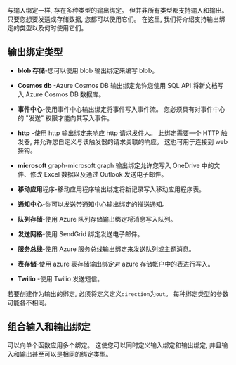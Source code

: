 与输入绑定一样, 存在多种类型的输出绑定。 但并非所有类型都支持输入和输出。 只要您想要发送或存储数据, 您都可以使用它们。 在这里, 我们将介绍支持输出绑定的类型以及何时使用它们。

## <a name="output-binding-types"></a>输出绑定类型

- **blob 存储**-您可以使用 blob 输出绑定来编写 blob。

- **Cosmos db** -Azure Cosmos DB 输出绑定允许您使用 SQL API 将新文档写入 Azure Cosmos DB 数据库。

- **事件中心**-使用事件中心输出绑定将事件写入事件流。 您必须具有对事件中心的 "发送" 权限才能向其写入事件。

- **http** -使用 http 输出绑定来响应 http 请求发件人。 此绑定需要一个 HTTP 触发器, 并允许您自定义与该触发器的请求关联的响应。 这也可用于连接到 web 挂钩。

- **microsoft** graph-microsoft graph 输出绑定允许您写入 OneDrive 中的文件、修改 Excel 数据以及通过 Outlook 发送电子邮件。

- **移动应用**程序-移动应用程序输出绑定将新记录写入移动应用程序表。

- **通知中心**-你可以发送带通知中心输出绑定的推送通知。

- **队列存储**-使用 Azure 队列存储输出绑定将消息写入队列。

- **发送网格**-使用 SendGrid 绑定发送电子邮件。

- **服务总线**-使用 Azure 服务总线输出绑定来发送队列或主题消息。

- **表存储**-使用 azure 表存储输出绑定对 azure 存储帐户中的表进行写入。

- **Twilio** -使用 Twilio 发送短信。

若要创建作为输出的绑定, 必须将定义定义`direction`为`out`。 每种绑定类型的参数可能各不相同。

## <a name="combining-input-and-output-bindings"></a>组合输入和输出绑定 

可以向单个函数应用多个绑定。 这使您可以同时定义输入绑定和输出绑定, 并且输入和输出甚至可以是相同的绑定类型。